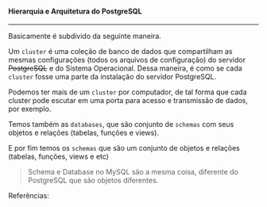 #### Hierarquia e Arquitetura do PostgreSQL

------

Basicamente é subdivido da seguinte maneira.

Um `cluster` é uma coleção de banco de dados que compartilham as mesmas configurações (todos os arquivos de configuração) do servidor ~~PostgreSQL~~ e do Sistema Operacional. Dessa maneira, é como se cada `cluster` fosse uma parte da instalação do servidor PostgreSQL.

Podemos ter mais de um `cluster` por computador, de tal forma que cada cluster pode escutar em uma porta para acesso e transmissão de dados, por exemplo.

Temos também as `databases`, que são conjunto de `schemas` com seus objetos e relações (tabelas, funções e views).

E por fim temos os `schemas` que são um conjunto de objetos e relações (tabelas, funções, views e etc)

> Schema e Database no MySQL são a mesma coisa, diferente do PostgreSQL que são objetos diferentes.



Referências:

[Daniel Costa]: https://web.digitalinnovation.one/track/santander-fullstack-developer	"Santander Bootcamp | Full Stack Developer"

